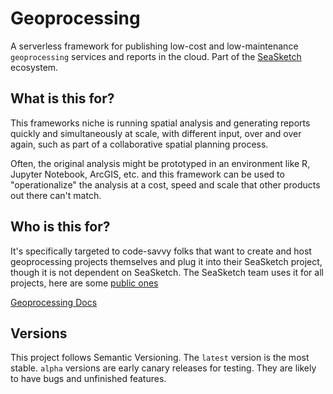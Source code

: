 # Geoprocessing

A serverless framework for publishing low-cost and low-maintenance `geoprocessing` services and reports in the cloud.  Part of the [SeaSketch](https://seasketch.org/) ecosystem.

## What is this for?

This frameworks niche is running spatial analysis and generating reports quickly and simultaneously at scale, with different input, over and over again, such as part of a collaborative spatial planning process.

Often, the original analysis might be prototyped in an environment like R, Jupyter Notebook, ArcGIS, etc. and this framework can be used to "operationalize" the analysis at a cost, speed and scale that other products out there can't match.

## Who is this for?

It's specifically targeted to code-savvy folks that want to create and host geoprocessing projects themselves and plug it into their SeaSketch project, though it is not dependent on SeaSketch.  The SeaSketch team uses it for all projects, here are some [public ones](https://github.com/mcclintock-lab?q=-next&type=&language=&sort=)

[Geoprocessing Docs](https://github.com/seasketch/geoprocessing#readme)

## Versions

This project follows Semantic Versioning. The `latest` version is the most stable. `alpha` versions are early canary releases for testing.  They are likely to have bugs and unfinished features.